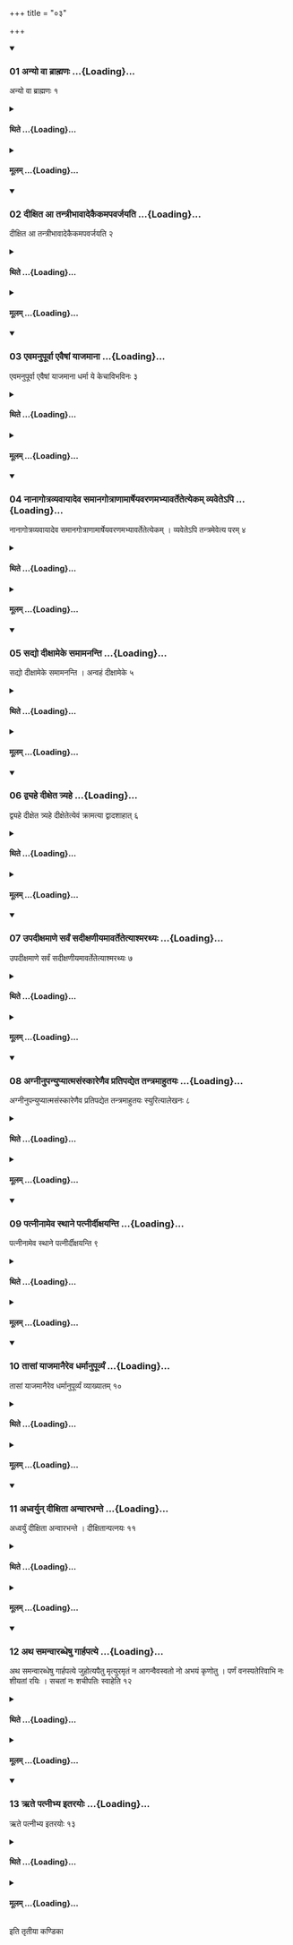 +++
title = "०३"

+++

<div class="js_include" includetitle="true" newlevelforh1="3" unfilled url="/vedAH_yajuH/taittirIyam/sUtram/ApastambaH/shrautam/vishvAsa-prastutiH/21/03/01_anyo_vA_brAhmaNaH.md">
<details open><summary><h3>01 अन्यो वा ब्राह्मणः ...{Loading}...</h3></summary>

अन्यो वा ब्राह्मणः १
</details>
</div>
<div class="js_include collapsed" newlevelforh1="4" title="थिते" unfilled url="/vedAH_yajuH/taittirIyam/sUtram/ApastambaH/shrautam/thite/21/03/01_anyo_vA_brAhmaNaH.md">
<details><summary><h4>थिते ...{Loading}...</h4></summary>

अन्यो वा ब्राह्मणः १
</details>
</div>
<div class="js_include collapsed" newlevelforh1="4" title="मूलम्" unfilled url="/vedAH_yajuH/taittirIyam/sUtram/ApastambaH/shrautam/mUlam/21/03/01_anyo_vA_brAhmaNaH.md">
<details><summary><h4>मूलम् ...{Loading}...</h4></summary>

अन्यो वा ब्राह्मणः १
</details>
</div>
<div class="js_include" includetitle="true" newlevelforh1="3" unfilled url="/vedAH_yajuH/taittirIyam/sUtram/ApastambaH/shrautam/vishvAsa-prastutiH/21/03/02_dIxita_A_tantrIbhAvAdekaikamapavarjayati.md">
<details open><summary><h3>02 दीक्षित आ तन्त्रीभावादेकैकमपवर्जयति ...{Loading}...</h3></summary>

दीक्षित आ तन्त्रीभावादेकैकमपवर्जयति २
</details>
</div>
<div class="js_include collapsed" newlevelforh1="4" title="थिते" unfilled url="/vedAH_yajuH/taittirIyam/sUtram/ApastambaH/shrautam/thite/21/03/02_dIxita_A_tantrIbhAvAdekaikamapavarjayati.md">
<details><summary><h4>थिते ...{Loading}...</h4></summary>

दीक्षित आ तन्त्रीभावादेकैकमपवर्जयति २
</details>
</div>
<div class="js_include collapsed" newlevelforh1="4" title="मूलम्" unfilled url="/vedAH_yajuH/taittirIyam/sUtram/ApastambaH/shrautam/mUlam/21/03/02_dIxita_A_tantrIbhAvAdekaikamapavarjayati.md">
<details><summary><h4>मूलम् ...{Loading}...</h4></summary>

दीक्षित आ तन्त्रीभावादेकैकमपवर्जयति २
</details>
</div>
<div class="js_include" includetitle="true" newlevelforh1="3" unfilled url="/vedAH_yajuH/taittirIyam/sUtram/ApastambaH/shrautam/vishvAsa-prastutiH/21/03/03_evamanupUrvA_evaiShAM_yAjamAnA.md">
<details open><summary><h3>03 एवमनुपूर्वा एवैषां याजमाना ...{Loading}...</h3></summary>

एवमनुपूर्वा एवैषां याजमाना धर्मा ये केचाविभविनः ३
</details>
</div>
<div class="js_include collapsed" newlevelforh1="4" title="थिते" unfilled url="/vedAH_yajuH/taittirIyam/sUtram/ApastambaH/shrautam/thite/21/03/03_evamanupUrvA_evaiShAM_yAjamAnA.md">
<details><summary><h4>थिते ...{Loading}...</h4></summary>

एवमनुपूर्वा एवैषां याजमाना धर्मा ये केचाविभविनः ३
</details>
</div>
<div class="js_include collapsed" newlevelforh1="4" title="मूलम्" unfilled url="/vedAH_yajuH/taittirIyam/sUtram/ApastambaH/shrautam/mUlam/21/03/03_evamanupUrvA_evaiShAM_yAjamAnA.md">
<details><summary><h4>मूलम् ...{Loading}...</h4></summary>

एवमनुपूर्वा एवैषां याजमाना धर्मा ये केचाविभविनः ३
</details>
</div>
<div class="js_include" includetitle="true" newlevelforh1="3" unfilled url="/vedAH_yajuH/taittirIyam/sUtram/ApastambaH/shrautam/vishvAsa-prastutiH/21/03/04_nAnAgotravyavAyAdeva_samAnagotrANAmArSheyavaraNamabhyAvartetetyekam_vyavete-pi.md">
<details open><summary><h3>04 नानागोत्रव्यवायादेव समानगोत्राणामार्षेयवरणमभ्यावर्तेतेत्येकम् व्यवेतेऽपि ...{Loading}...</h3></summary>

नानागोत्रव्यवायादेव समानगोत्राणामार्षेयवरणमभ्यावर्तेतेत्येकम् । व्यवेतेऽपि तन्त्रमेवेत्य परम् ४
</details>
</div>
<div class="js_include collapsed" newlevelforh1="4" title="थिते" unfilled url="/vedAH_yajuH/taittirIyam/sUtram/ApastambaH/shrautam/thite/21/03/04_nAnAgotravyavAyAdeva_samAnagotrANAmArSheyavaraNamabhyAvartetetyekam_vyavete-pi.md">
<details><summary><h4>थिते ...{Loading}...</h4></summary>

नानागोत्रव्यवायादेव समानगोत्राणामार्षेयवरणमभ्यावर्तेतेत्येकम् । व्यवेतेऽपि तन्त्रमेवेत्य परम् ४
</details>
</div>
<div class="js_include collapsed" newlevelforh1="4" title="मूलम्" unfilled url="/vedAH_yajuH/taittirIyam/sUtram/ApastambaH/shrautam/mUlam/21/03/04_nAnAgotravyavAyAdeva_samAnagotrANAmArSheyavaraNamabhyAvartetetyekam_vyavete-pi.md">
<details><summary><h4>मूलम् ...{Loading}...</h4></summary>

नानागोत्रव्यवायादेव समानगोत्राणामार्षेयवरणमभ्यावर्तेतेत्येकम् । व्यवेतेऽपि तन्त्रमेवेत्य परम् ४
</details>
</div>
<div class="js_include" includetitle="true" newlevelforh1="3" unfilled url="/vedAH_yajuH/taittirIyam/sUtram/ApastambaH/shrautam/vishvAsa-prastutiH/21/03/05_sadyo_dIxAmeke_samAmananti.md">
<details open><summary><h3>05 सद्यो दीक्षामेके समामनन्ति ...{Loading}...</h3></summary>

सद्यो दीक्षामेके समामनन्ति । अन्वहं दीक्षामेके ५
</details>
</div>
<div class="js_include collapsed" newlevelforh1="4" title="थिते" unfilled url="/vedAH_yajuH/taittirIyam/sUtram/ApastambaH/shrautam/thite/21/03/05_sadyo_dIxAmeke_samAmananti.md">
<details><summary><h4>थिते ...{Loading}...</h4></summary>

सद्यो दीक्षामेके समामनन्ति । अन्वहं दीक्षामेके ५
</details>
</div>
<div class="js_include collapsed" newlevelforh1="4" title="मूलम्" unfilled url="/vedAH_yajuH/taittirIyam/sUtram/ApastambaH/shrautam/mUlam/21/03/05_sadyo_dIxAmeke_samAmananti.md">
<details><summary><h4>मूलम् ...{Loading}...</h4></summary>

सद्यो दीक्षामेके समामनन्ति । अन्वहं दीक्षामेके ५
</details>
</div>
<div class="js_include" includetitle="true" newlevelforh1="3" unfilled url="/vedAH_yajuH/taittirIyam/sUtram/ApastambaH/shrautam/vishvAsa-prastutiH/21/03/06_dvyahe_dIxeta_tryahe.md">
<details open><summary><h3>06 द्व्यहे दीक्षेत त्र्यहे ...{Loading}...</h3></summary>

द्व्यहे दीक्षेत त्र्यहे दीक्षेतेत्येवं क्रामत्या द्वादशाहात् ६
</details>
</div>
<div class="js_include collapsed" newlevelforh1="4" title="थिते" unfilled url="/vedAH_yajuH/taittirIyam/sUtram/ApastambaH/shrautam/thite/21/03/06_dvyahe_dIxeta_tryahe.md">
<details><summary><h4>थिते ...{Loading}...</h4></summary>

द्व्यहे दीक्षेत त्र्यहे दीक्षेतेत्येवं क्रामत्या द्वादशाहात् ६
</details>
</div>
<div class="js_include collapsed" newlevelforh1="4" title="मूलम्" unfilled url="/vedAH_yajuH/taittirIyam/sUtram/ApastambaH/shrautam/mUlam/21/03/06_dvyahe_dIxeta_tryahe.md">
<details><summary><h4>मूलम् ...{Loading}...</h4></summary>

द्व्यहे दीक्षेत त्र्यहे दीक्षेतेत्येवं क्रामत्या द्वादशाहात् ६
</details>
</div>
<div class="js_include" includetitle="true" newlevelforh1="3" unfilled url="/vedAH_yajuH/taittirIyam/sUtram/ApastambaH/shrautam/vishvAsa-prastutiH/21/03/07_upadIxamANe_sarvaM_sadIxaNIyamAvartetetyAshmarathyaH.md">
<details open><summary><h3>07 उपदीक्षमाणे सर्वं सदीक्षणीयमावर्तेतेत्याश्मरथ्यः ...{Loading}...</h3></summary>

उपदीक्षमाणे सर्वं सदीक्षणीयमावर्तेतेत्याश्मरथ्यः ७
</details>
</div>
<div class="js_include collapsed" newlevelforh1="4" title="थिते" unfilled url="/vedAH_yajuH/taittirIyam/sUtram/ApastambaH/shrautam/thite/21/03/07_upadIxamANe_sarvaM_sadIxaNIyamAvartetetyAshmarathyaH.md">
<details><summary><h4>थिते ...{Loading}...</h4></summary>

उपदीक्षमाणे सर्वं सदीक्षणीयमावर्तेतेत्याश्मरथ्यः ७
</details>
</div>
<div class="js_include collapsed" newlevelforh1="4" title="मूलम्" unfilled url="/vedAH_yajuH/taittirIyam/sUtram/ApastambaH/shrautam/mUlam/21/03/07_upadIxamANe_sarvaM_sadIxaNIyamAvartetetyAshmarathyaH.md">
<details><summary><h4>मूलम् ...{Loading}...</h4></summary>

उपदीक्षमाणे सर्वं सदीक्षणीयमावर्तेतेत्याश्मरथ्यः ७
</details>
</div>
<div class="js_include" includetitle="true" newlevelforh1="3" unfilled url="/vedAH_yajuH/taittirIyam/sUtram/ApastambaH/shrautam/vishvAsa-prastutiH/21/03/08_agnInupanyupyAtmasaMskAreNaiva_pratipadyeta_tantramAhutayaH.md">
<details open><summary><h3>08 अग्नीनुपन्युप्यात्मसंस्कारेणैव प्रतिपद्येत तन्त्रमाहुतयः ...{Loading}...</h3></summary>

अग्नीनुपन्युप्यात्मसंस्कारेणैव प्रतिपद्येत तन्त्रमाहुतयः स्युरित्यालेखनः ८
</details>
</div>
<div class="js_include collapsed" newlevelforh1="4" title="थिते" unfilled url="/vedAH_yajuH/taittirIyam/sUtram/ApastambaH/shrautam/thite/21/03/08_agnInupanyupyAtmasaMskAreNaiva_pratipadyeta_tantramAhutayaH.md">
<details><summary><h4>थिते ...{Loading}...</h4></summary>

अग्नीनुपन्युप्यात्मसंस्कारेणैव प्रतिपद्येत तन्त्रमाहुतयः स्युरित्यालेखनः ८
</details>
</div>
<div class="js_include collapsed" newlevelforh1="4" title="मूलम्" unfilled url="/vedAH_yajuH/taittirIyam/sUtram/ApastambaH/shrautam/mUlam/21/03/08_agnInupanyupyAtmasaMskAreNaiva_pratipadyeta_tantramAhutayaH.md">
<details><summary><h4>मूलम् ...{Loading}...</h4></summary>

अग्नीनुपन्युप्यात्मसंस्कारेणैव प्रतिपद्येत तन्त्रमाहुतयः स्युरित्यालेखनः ८
</details>
</div>
<div class="js_include" includetitle="true" newlevelforh1="3" unfilled url="/vedAH_yajuH/taittirIyam/sUtram/ApastambaH/shrautam/vishvAsa-prastutiH/21/03/09_patnInAmeva_sthAne_patnIrdIxayanti.md">
<details open><summary><h3>09 पत्नीनामेव स्थाने पत्नीर्दीक्षयन्ति ...{Loading}...</h3></summary>

पत्नीनामेव स्थाने पत्नीर्दीक्षयन्ति ९
</details>
</div>
<div class="js_include collapsed" newlevelforh1="4" title="थिते" unfilled url="/vedAH_yajuH/taittirIyam/sUtram/ApastambaH/shrautam/thite/21/03/09_patnInAmeva_sthAne_patnIrdIxayanti.md">
<details><summary><h4>थिते ...{Loading}...</h4></summary>

पत्नीनामेव स्थाने पत्नीर्दीक्षयन्ति ९
</details>
</div>
<div class="js_include collapsed" newlevelforh1="4" title="मूलम्" unfilled url="/vedAH_yajuH/taittirIyam/sUtram/ApastambaH/shrautam/mUlam/21/03/09_patnInAmeva_sthAne_patnIrdIxayanti.md">
<details><summary><h4>मूलम् ...{Loading}...</h4></summary>

पत्नीनामेव स्थाने पत्नीर्दीक्षयन्ति ९
</details>
</div>
<div class="js_include" includetitle="true" newlevelforh1="3" unfilled url="/vedAH_yajuH/taittirIyam/sUtram/ApastambaH/shrautam/vishvAsa-prastutiH/21/03/10_tAsAM_yAjamAnaireva_dharmAnupUrvyaM.md">
<details open><summary><h3>10 तासां याजमानैरेव धर्मानुपूर्व्यं ...{Loading}...</h3></summary>

तासां याजमानैरेव धर्मानुपूर्व्यं व्याख्यातम् १०
</details>
</div>
<div class="js_include collapsed" newlevelforh1="4" title="थिते" unfilled url="/vedAH_yajuH/taittirIyam/sUtram/ApastambaH/shrautam/thite/21/03/10_tAsAM_yAjamAnaireva_dharmAnupUrvyaM.md">
<details><summary><h4>थिते ...{Loading}...</h4></summary>

तासां याजमानैरेव धर्मानुपूर्व्यं व्याख्यातम् १०
</details>
</div>
<div class="js_include collapsed" newlevelforh1="4" title="मूलम्" unfilled url="/vedAH_yajuH/taittirIyam/sUtram/ApastambaH/shrautam/mUlam/21/03/10_tAsAM_yAjamAnaireva_dharmAnupUrvyaM.md">
<details><summary><h4>मूलम् ...{Loading}...</h4></summary>

तासां याजमानैरेव धर्मानुपूर्व्यं व्याख्यातम् १०
</details>
</div>
<div class="js_include" includetitle="true" newlevelforh1="3" unfilled url="/vedAH_yajuH/taittirIyam/sUtram/ApastambaH/shrautam/vishvAsa-prastutiH/21/03/11_adhvaryun_dIxitA_anvArabhante.md">
<details open><summary><h3>11 अध्वर्युन् दीक्षिता अन्वारभन्ते ...{Loading}...</h3></summary>

अध्वर्युं दीक्षिता अन्वारभन्ते । दीक्षितान्पत्नयः ११
</details>
</div>
<div class="js_include collapsed" newlevelforh1="4" title="थिते" unfilled url="/vedAH_yajuH/taittirIyam/sUtram/ApastambaH/shrautam/thite/21/03/11_adhvaryun_dIxitA_anvArabhante.md">
<details><summary><h4>थिते ...{Loading}...</h4></summary>

अध्वर्युं दीक्षिता अन्वारभन्ते । दीक्षितान्पत्नयः ११
</details>
</div>
<div class="js_include collapsed" newlevelforh1="4" title="मूलम्" unfilled url="/vedAH_yajuH/taittirIyam/sUtram/ApastambaH/shrautam/mUlam/21/03/11_adhvaryun_dIxitA_anvArabhante.md">
<details><summary><h4>मूलम् ...{Loading}...</h4></summary>

अध्वर्युं दीक्षिता अन्वारभन्ते । दीक्षितान्पत्नयः ११
</details>
</div>
<div class="js_include" includetitle="true" newlevelforh1="3" unfilled url="/vedAH_yajuH/taittirIyam/sUtram/ApastambaH/shrautam/vishvAsa-prastutiH/21/03/12_atha_samanvArabdheShu_gArhapatye.md">
<details open><summary><h3>12 अथ समन्वारब्धेषु गार्हपत्ये ...{Loading}...</h3></summary>

अथ समन्वारब्धेषु गार्हपत्ये जुहोत्यपैतु मृत्युरमृतं न आगन्वैवस्वतो नो अभयं कृणोतु । पर्णं वनस्पतेरिवाभि नः शीयतां रयिः । सचतां नः शचीपतिः स्वाहेति १२
</details>
</div>
<div class="js_include collapsed" newlevelforh1="4" title="थिते" unfilled url="/vedAH_yajuH/taittirIyam/sUtram/ApastambaH/shrautam/thite/21/03/12_atha_samanvArabdheShu_gArhapatye.md">
<details><summary><h4>थिते ...{Loading}...</h4></summary>

अथ समन्वारब्धेषु गार्हपत्ये जुहोत्यपैतु मृत्युरमृतं न आगन्वैवस्वतो नो अभयं कृणोतु । पर्णं वनस्पतेरिवाभि नः शीयतां रयिः । सचतां नः शचीपतिः स्वाहेति १२
</details>
</div>
<div class="js_include collapsed" newlevelforh1="4" title="मूलम्" unfilled url="/vedAH_yajuH/taittirIyam/sUtram/ApastambaH/shrautam/mUlam/21/03/12_atha_samanvArabdheShu_gArhapatye.md">
<details><summary><h4>मूलम् ...{Loading}...</h4></summary>

अथ समन्वारब्धेषु गार्हपत्ये जुहोत्यपैतु मृत्युरमृतं न आगन्वैवस्वतो नो अभयं कृणोतु । पर्णं वनस्पतेरिवाभि नः शीयतां रयिः । सचतां नः शचीपतिः स्वाहेति १२
</details>
</div>
<div class="js_include" includetitle="true" newlevelforh1="3" unfilled url="/vedAH_yajuH/taittirIyam/sUtram/ApastambaH/shrautam/vishvAsa-prastutiH/21/03/13_Rte_patnIbhya_itarayoH.md">
<details open><summary><h3>13 ऋते पत्नीभ्य इतरयोः ...{Loading}...</h3></summary>

ऋते पत्नीभ्य इतरयोः १३
</details>
</div>
<div class="js_include collapsed" newlevelforh1="4" title="थिते" unfilled url="/vedAH_yajuH/taittirIyam/sUtram/ApastambaH/shrautam/thite/21/03/13_Rte_patnIbhya_itarayoH.md">
<details><summary><h4>थिते ...{Loading}...</h4></summary>

ऋते पत्नीभ्य इतरयोः १३
</details>
</div>
<div class="js_include collapsed" newlevelforh1="4" title="मूलम्" unfilled url="/vedAH_yajuH/taittirIyam/sUtram/ApastambaH/shrautam/mUlam/21/03/13_Rte_patnIbhya_itarayoH.md">
<details><summary><h4>मूलम् ...{Loading}...</h4></summary>

ऋते पत्नीभ्य इतरयोः १३
</details>
</div>

  
इति तृतीया कण्डिका 
